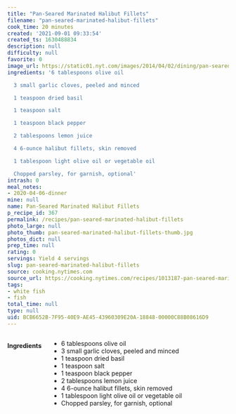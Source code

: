 ```yaml
---
title: "Pan-Seared Marinated Halibut Fillets"
filename: "pan-seared-marinated-halibut-fillets"
cook_time: 20 minutes
created: '2021-09-01 09:33:54'
created_ts: 1630488834
description: null
difficulty: null
favorite: 0
image_url: https://static01.nyt.com/images/2014/04/02/dining/pan-seared-marinated-halibut/pan-seared-marinated-halibut-articleLarge.jpg
ingredients: '6 tablespoons olive oil

  3 small garlic cloves, peeled and minced

  1 teaspoon dried basil

  1 teaspoon salt

  1 teaspoon black pepper

  2 tablespoons lemon juice

  4 6-ounce halibut fillets, skin removed

  1 tablespoon light olive oil or vegetable oil

  Chopped parsley, for garnish, optional'
intrash: 0
meal_notes:
- 2020-04-06-dinner
mine: null
name: Pan-Seared Marinated Halibut Fillets
p_recipe_id: 367
permalink: /recipes/pan-seared-marinated-halibut-fillets
photo_large: null
photo_thumb: pan-seared-marinated-halibut-fillets-thumb.jpg
photos_dict: null
prep_time: null
rating: 0
servings: Yield 4 servings
slug: pan-seared-marinated-halibut-fillets
source: cooking.nytimes.com
source_url: https://cooking.nytimes.com/recipes/1013187-pan-seared-marinated-halibut-fillets?action=click&module=Global%20Search%20Recipe%20Card&pgType=search&rank=2
tags:
- white fish
- fish
total_time: null
type: null
uid: BCB6652B-7F95-40E9-AE45-43960309E20A-18848-00000C88B08616D9
---
```

<div class="large-8 medium-7 columns" id="writeup">	</div><!-- #writeup -->
</div><!-- #row-one -->
<div class="row" id="row-two">	<div class="medium-4 small-5 columns" id="ingredients"><h4>Ingredients</h4><div class="box box-ingredients content"><ul>
<li>6 tablespoons olive oil</li>
<li>3 small garlic cloves, peeled and minced</li>
<li>1 teaspoon dried basil</li>
<li>1 teaspoon salt</li>
<li>1 teaspoon black pepper</li>
<li>2 tablespoons lemon juice</li>
<li>4 6-ounce halibut fillets, skin removed</li>
<li>1 tablespoon light olive oil or vegetable oil</li>
<li>Chopped parsley, for garnish, optional</li>
</ul>
</div>	</div>	<div class="medium-6 small-7 columns" id="directions">	</div>